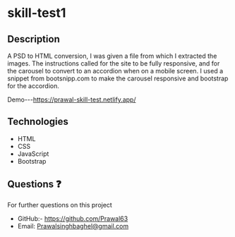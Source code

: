 # skill-test1

## Description

A PSD to HTML conversion, I was given a file from which I extracted the images. The instructions called for the site to be fully responsive, and for the carousel to convert to an accordion when on a mobile screen. I used a snippet from bootsnipp.com to make the carousel responsive and bootstrap for the accordion.

Demo---https://prawal-skill-test.netlify.app/
## Technologies

- HTML
- CSS
- JavaScript
- Bootstrap

## Questions :question:

For further questions on this project

- GitHub:- https://github.com/Prawal63 
- Email: Prawalsinghbaghel@gmail.com

